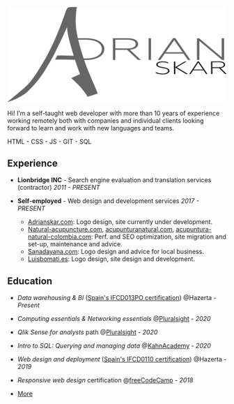 
![Adrian Skar](images/adskar-black.svg)

Hi! I’m a self-taught web developer with more than 10 years of experience working remotely both with companies and individual clients looking forward to learn and work with new languages and teams. 

HTML - CSS - JS - GIT - SQL

## Experience

- **Lionbridge INC**​ - Search engine evaluation and
translation services (contractor)
*2011 - PRESENT*

- **Self-employed**​ - Web design and development
services
*2017 - PRESENT*
	- [Adrianskar.com​](https://adrianskar.com): Logo design, site currently under development.
	- [Natural-acupuncture.com​](https://natural-acupuncture.com/), ​[acupunturanatural.com​](https://acupunturanatural.com/),
[acupuntura-natural-colombia.com​](https://acupuntura-natural-colombia.com/): Perf. and SEO optimization, site migration and set-up, maintenance and advice.
	- [Sanadayana.com](https://web.archive.org/web/20171020115041/https://sanadayana.com/​): Logo design and advice for local business.
	- [Luisbomati.es](http://luisbomati.es/​): Logo design, site design and development.

## Education

- *Data warehousing & BI* ([Spain's IFCD013PO certification](http://www.madrid.org/sfoc_web/2016/IFCD013PO.pdf)) @Hazerta - *Present*

- *Computing essentials & Networking essentials* @[Pluralsight](https://app.pluralsight.com/paths/skill/fundamentals-of-it-operations-skill) - *2020*

- *Qlik Sense for analysts* path @[Pluralsight](https://app.pluralsight.com/paths/skill/qlik-sense-for-analysts) - *2020*
<!-- - *Javascript algorithms and data structures* certification @
freeCodeCamp 
*PRESENT* -->

- *Intro to SQL: Querying and managing data* @[KahnAcademy](https://www.khanacademy.org/computing/computer-programming/sql) - *2020*

- *Web design and deployment* ([Spain's IFCD0110 certification](https://sede.sepe.gob.es/especialidadesformativas/RXBuscadorEFRED/DetalleEspecialidadFormativa.do?codEspecialidad=IFCD0110)) @Hazerta - *2019*


- *Responsive web design* certification @[freeCodeCamp](https://www.freecodecamp.org/certification/adrianskar/responsive-web-design)  - *2018*
- [More](further%20edu.md)